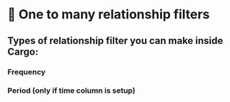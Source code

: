 # 💠 One to many relationship filters

## Types of relationship filter you can make inside Cargo:

###

### Frequency



### Period (only if time column is setup)
